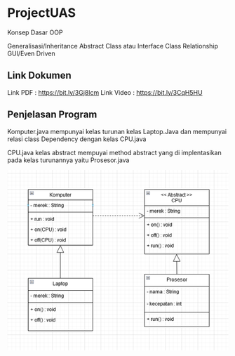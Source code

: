 # ProjectUAS

Konsep Dasar OOP

Generalisasi/Inheritance
Abstract Class atau Interface
Class Relationship
GUI/Even Driven

## Link Dokumen

Link PDF   : https://bit.ly/3Gj8lcm
Link Video : https://bit.ly/3CqH5HU


## Penjelasan Program

Komputer.java mempunyai kelas turunan kelas Laptop.Java dan mempunyai relasi class Dependency dengan kelas CPU.java

CPU.java kelas abstract mempuyai method abstract yang di implentasikan pada kelas turunannya yaitu Prosesor.java

![Gambar 1](Screenshot/ss.png)
